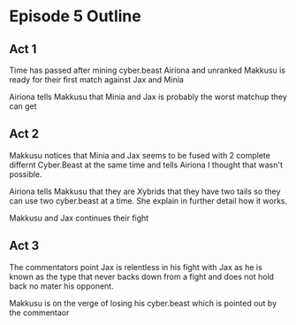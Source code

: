 # Episode 5 Outline
## Act 1
Time has passed after mining cyber.beast Airiona and unranked Makkusu is ready for their first match against Jax and Minia

Airiona tells Makkusu that Minia and Jax is probably the worst matchup they can get

## Act 2
Makkusu notices that Minia and Jax seems to be fused with 2 complete differnt Cyber.Beast at the same time and tells Airiona I thought that wasn't possible.

Airiona tells Makkusu that they are Xybrids that they have two tails so they can use two cyber.beast at a time. She explain in further detail how it works.

Makkusu and Jax continues their fight

## Act 3
The commentators point Jax is relentless in his fight with Jax as he is known as the type that never backs down from a fight and does not hold back no mater his opponent.

Makkusu is on the verge of losing his cyber.beast which is pointed out by the commentaor